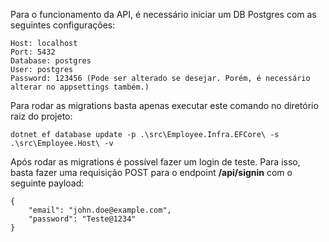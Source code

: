 Para o funcionamento da API, é necessário iniciar um DB Postgres com as seguintes configurações:
```
Host: localhost
Port: 5432
Database: postgres
User: postgres
Password: 123456 (Pode ser alterado se desejar. Porém, é necessário alterar no appsettings também.)
```

Para rodar as migrations basta apenas executar este comando no diretório raiz do projeto:
```
dotnet ef database update -p .\src\Employee.Infra.EFCore\ -s .\src\Employee.Host\ -v
```

Após rodar as migrations é possível fazer um login de teste. Para isso, basta fazer uma requisição POST para o endpoint **/api/signin** com o seguinte payload:
```
{
	"email": "john.doe@example.com",
	"password": "Teste@1234"
}
```